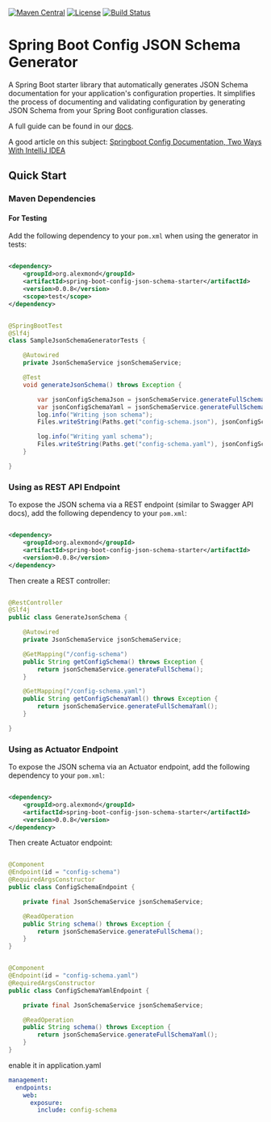 [![Maven Central](https://img.shields.io/maven-central/v/org.alexmond/spring-boot-config-json-schema-starter.svg?label=Maven%20Central)](https://search.maven.org/artifact/org.alexmond/spring-boot-config-json-schema-starter)
[![License](https://img.shields.io/badge/License-Apache%202.0-blue.svg)](LICENSE)
[![Build Status](https://img.shields.io/github/actions/workflow/status/alexmond/spring-boot-config-json-schema/maven.yml)](https://github.com/alexmond/spring-boot-config-json-schema/actions)

# Spring Boot Config JSON Schema Generator

A Spring Boot starter library that automatically generates JSON Schema documentation for your application's
configuration properties. It simplifies the process of documenting and validating configuration by generating JSON
Schema from your Spring Boot configuration classes.

A full guide can be found in our [docs](https://alexmond.github.io/spring-boot-config-json-schema/).

A good article on this
subject: [Springboot Config Documentation, Two Ways With IntelliJ IDEA](https://themightyprogrammer.dev/article/2ways-spring-configuration)

## Quick Start

### Maven Dependencies

#### For Testing

Add the following dependency to your `pom.xml` when using the generator in tests:

```xml

<dependency>
    <groupId>org.alexmond</groupId>
    <artifactId>spring-boot-config-json-schema-starter</artifactId>
    <version>0.0.8</version>
    <scope>test</scope>
</dependency>
```

```java title=SampleJsonSchemaGeneratorTests.java

@SpringBootTest
@Slf4j
class SampleJsonSchemaGeneratorTests {

    @Autowired
    private JsonSchemaService jsonSchemaService;

    @Test
    void generateJsonSchema() throws Exception {

        var jsonConfigSchemaJson = jsonSchemaService.generateFullSchema();
        var jsonConfigSchemaYaml = jsonSchemaService.generateFullSchemaYaml();
        log.info("Writing json schema");
        Files.writeString(Paths.get("config-schema.json"), jsonConfigSchemaJson, StandardCharsets.UTF_8);

        log.info("Writing yaml schema");
        Files.writeString(Paths.get("config-schema.yaml"), jsonConfigSchemaYaml, StandardCharsets.UTF_8);
    }

}
```

### Using as REST API Endpoint

To expose the JSON schema via a REST endpoint (similar to Swagger API docs), add the following dependency to your
`pom.xml`:

```xml

<dependency>
    <groupId>org.alexmond</groupId>
    <artifactId>spring-boot-config-json-schema-starter</artifactId>
    <version>0.0.8</version>
</dependency>
```

Then create a REST controller:

```java title=GenerateJsonSchema.java

@RestController
@Slf4j
public class GenerateJsonSchema {

    @Autowired
    private JsonSchemaService jsonSchemaService;

    @GetMapping("/config-schema")
    public String getConfigSchema() throws Exception {
        return jsonSchemaService.generateFullSchema();
    }

    @GetMapping("/config-schema.yaml")
    public String getConfigSchemaYaml() throws Exception {
        return jsonSchemaService.generateFullSchemaYaml();
    }

}
```

### Using as Actuator Endpoint

To expose the JSON schema via an Actuator endpoint, add the following dependency to your
`pom.xml`:

```xml

<dependency>
    <groupId>org.alexmond</groupId>
    <artifactId>spring-boot-config-json-schema-starter</artifactId>
    <version>0.0.8</version>
</dependency>
```

Then create Actuator endpoint:

```java title=ConfigSchemaEndpoint.java

@Component
@Endpoint(id = "config-schema")
@RequiredArgsConstructor
public class ConfigSchemaEndpoint {

    private final JsonSchemaService jsonSchemaService;

    @ReadOperation
    public String schema() throws Exception {
        return jsonSchemaService.generateFullSchema();
    }
}
```

```java title=ConfigSchemaYamlEndpoint.java

@Component
@Endpoint(id = "config-schema.yaml")
@RequiredArgsConstructor
public class ConfigSchemaYamlEndpoint {

    private final JsonSchemaService jsonSchemaService;

    @ReadOperation
    public String schema() throws Exception {
        return jsonSchemaService.generateFullSchemaYaml();
    }
}
```

enable it in application.yaml

```yaml
management:
  endpoints:
    web:
      exposure:
        include: config-schema
```
